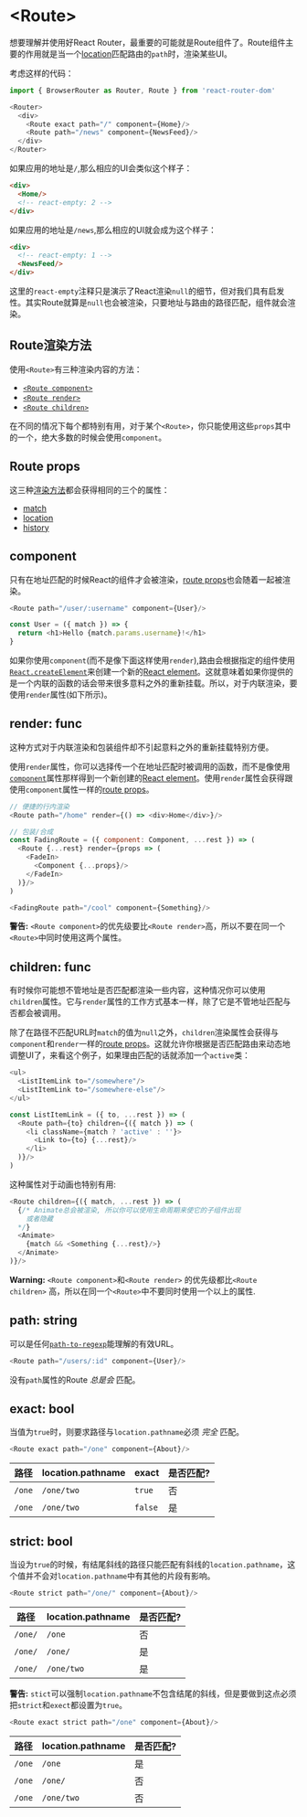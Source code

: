 # &lt;Route>

想要理解并使用好React Router，最重要的可能就是Route组件了。Route组件主要的作用就是当一个[location](./location.md)匹配路由的`path`时，渲染某些UI。

考虑这样的代码：

```js
import { BrowserRouter as Router, Route } from 'react-router-dom'

<Router>
  <div>
    <Route exact path="/" component={Home}/>
    <Route path="/news" component={NewsFeed}/>
  </div>
</Router>
```

如果应用的地址是`/`,那么相应的UI会类似这个样子：

```html
<div>
  <Home/>
  <!-- react-empty: 2 -->
</div>
```

如果应用的地址是`/news`,那么相应的UI就会成为这个样子：

```html
<div>
  <!-- react-empty: 1 -->
  <NewsFeed/>
</div>
```

这里的`react-empty`注释只是演示了React渲染`null`的细节，但对我们具有启发性。其实Route就算是`null`也会被渲染，只要地址与路由的路径匹配，组件就会渲染。

## Route渲染方法

使用`<Route>`有三种渲染内容的方法：

- [`<Route component>`](#component-func)
- [`<Route render>`](#render-func)
- [`<Route children>`](#children-func)

在不同的情况下每个都特别有用，对于某个`<Route>`，你只能使用这些`props`其中的一个，绝大多数的时候会使用`component`。

## Route props

这三种[渲染方法](#route-render-methods)都会获得相同的三个的属性：

- [match](./match.md)
- [location](./location.md)
- [history](./history.md)

## component

只有在地址匹配的时候React的组件才会被渲染，[route props](#route-props)也会随着一起被渲染。

```js
<Route path="/user/:username" component={User}/>

const User = ({ match }) => {
  return <h1>Hello {match.params.username}!</h1>
}
```

如果你使用`component`(而不是像下面这样使用`render`),路由会根据指定的组件使用[`React.createElement`](https://facebook.github.io/react/docs/react-api.html#createelement)来创建一个新的[React element](https://facebook.github.io/react/docs/rendering-elements.html)。这就意味着如果你提供的是一个内联的函数的话会带来很多意料之外的重新挂载。所以，对于内联渲染，要使用`render`属性(如下所示)。

## render: func

这种方式对于内联渲染和包装组件却不引起意料之外的重新挂载特别方便。

使用`render`属性，你可以选择传一个在地址匹配时被调用的函数，而不是像使用[`component`](#component-func)属性那样得到一个新创建的[React element](https://facebook.github.io/react/docs/rendering-elements.html)。使用`render`属性会获得跟使用`component`属性一样的[route props](#route-props)。

```js
// 便捷的行内渲染
<Route path="/home" render={() => <div>Home</div>}/>

// 包装/合成
const FadingRoute = ({ component: Component, ...rest }) => (
  <Route {...rest} render={props => (
    <FadeIn>
      <Component {...props}/>
    </FadeIn>
  )}/>
)

<FadingRoute path="/cool" component={Something}/>
```

**警告:** `<Route component>`的优先级要比`<Route render>`高，所以不要在同一个 `<Route>`中同时使用这两个属性。

## children: func

有时候你可能想不管地址是否匹配都渲染一些内容，这种情况你可以使用`children`属性。它与`render`属性的工作方式基本一样，除了它是不管地址匹配与否都会被调用。

除了在路径不匹配URL时`match`的值为`null`之外，`children`渲染属性会获得与`component`和`render`一样的[route props](#route-props)。这就允许你根据是否匹配路由来动态地调整UI了，来看这个例子，如果理由匹配的话就添加一个`active`类：

```js
<ul>
  <ListItemLink to="/somewhere"/>
  <ListItemLink to="/somewhere-else"/>
</ul>

const ListItemLink = ({ to, ...rest }) => (
  <Route path={to} children={({ match }) => (
    <li className={match ? 'active' : ''}>
      <Link to={to} {...rest}/>
    </li>
  )}/>
)
```

这种属性对于动画也特别有用:

```js
<Route children={({ match, ...rest }) => (
  {/* Animate总会被渲染, 所以你可以使用生命周期来使它的子组件出现
    或者隐藏
  */}
  <Animate>
    {match && <Something {...rest}/>}
  </Animate>
)}/>
```

**Warning:** `<Route component>`和`<Route render>` 的优先级都比`<Route children>` 高，所以在同一个`<Route>`中不要同时使用一个以上的属性.

## path: string

可以是任何[`path-to-regexp`](https://www.npmjs.com/package/path-to-regexp)能理解的有效URL。

```js
<Route path="/users/:id" component={User}/>
```

没有`path`属性的Route _总是会_ 匹配。

## exact: bool

当值为`true`时，则要求路径与`location.pathname`必须 _完全_ 匹配。

```js
<Route exact path="/one" component={About}/>
```

| 路径 | location.pathname | exact | 是否匹配? |
| --- | --- | --- | --- |
| `/one` | `/one/two` | `true` | 否 |
| `/one` | `/one/two` | `false` | 是 |

## strict: bool

当设为`true`的时候，有结尾斜线的路径只能匹配有斜线的`location.pathname`，这个值并不会对`location.pathname`中有其他的片段有影响。

```js
<Route strict path="/one/" component={About}/>
```

| 路径 | location.pathname | 是否匹配? |
| --- | --- | --- |
| `/one/` | `/one` | 否 |
| `/one/` | `/one/` | 是 |
| `/one/` | `/one/two` | 是 |

**警告:** `stict`可以强制`location.pathname`不包含结尾的斜线，但是要做到这点必须把`strict`和`exect`都设置为`true`。

```js
<Route exact strict path="/one" component={About}/>
```

| 路径 | location.pathname | 是否匹配? |
| --- | --- | --- |
| `/one` | `/one` | 是 |
| `/one` | `/one/` | 否 |
| `/one` | `/one/two` | 否 |
